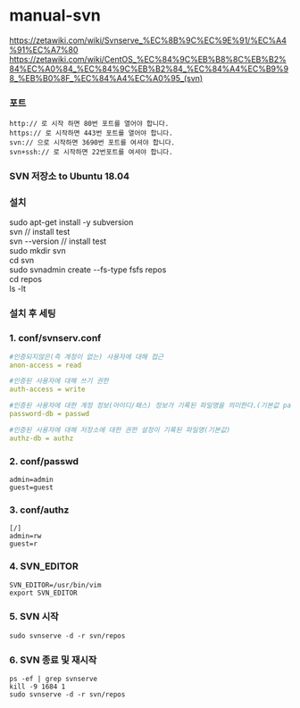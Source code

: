 # manual-svn
https://zetawiki.com/wiki/Svnserve_%EC%8B%9C%EC%9E%91/%EC%A4%91%EC%A7%80
https://zetawiki.com/wiki/CentOS_%EC%84%9C%EB%B8%8C%EB%B2%84%EC%A0%84_%EC%84%9C%EB%B2%84_%EC%84%A4%EC%B9%98_%EB%B0%8F_%EC%84%A4%EC%A0%95_(svn)

### 포트
```
http:// 로 시작 하면 80번 포트를 열어야 합니다.
https:// 로 시작하면 443번 포트를 열어야 합니다.
svn:// 으로 시작하면 3690번 포트를 여셔야 합니다.
svn+ssh:// 로 시작하면 22번포트를 여셔야 합니다.
```

### SVN 저장소 to Ubuntu 18.04 
### 설치
sudo apt-get install -y subversion  
svn // install test  
svn --version // install test  
sudo mkdir svn  
cd svn  
sudo svnadmin create --fs-type fsfs repos  
cd repos  
ls -lt  


### 설치 후 세팅  
### 1. conf/svnserv.conf
```yaml
#인증되지않은(즉 계정이 없는) 사용자에 대해 접근
anon-access = read

#인증된 사용자에 대해 쓰기 권한
auth-access = write

#인증된 사용자에 대한 계정 정보(아이디/패스) 정보가 기록된 파일명을 의미한다.(기본값 passwd)
password-db = passwd

#인증된 사용자에 대해 저장소에 대한 권한 설정이 기록된 파일명(기본값)
authz-db = authz
```

### 2. conf/passwd
```
admin=admin
guest=guest
```

### 3. conf/authz
```
[/]
admin=rw
guest=r
```

### 4. SVN_EDITOR
```
SVN_EDITOR=/usr/bin/vim
export SVN_EDITOR
```

### 5. SVN 시작
```
sudo svnserve -d -r svn/repos
```

### 6. SVN 종료 및 재시작
```
ps -ef | grep svnserve
kill -9 1684 1
sudo svnserve -d -r svn/repos
```


